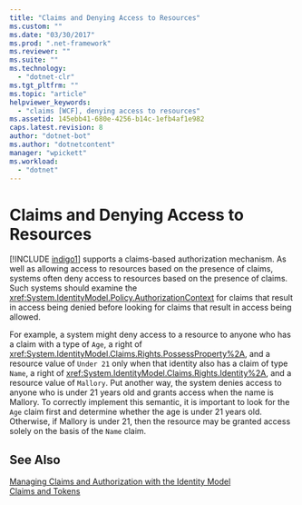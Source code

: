 ```yaml
---
title: "Claims and Denying Access to Resources"
ms.custom: ""
ms.date: "03/30/2017"
ms.prod: ".net-framework"
ms.reviewer: ""
ms.suite: ""
ms.technology: 
  - "dotnet-clr"
ms.tgt_pltfrm: ""
ms.topic: "article"
helpviewer_keywords: 
  - "claims [WCF], denying access to resources"
ms.assetid: 145ebb41-680e-4256-b14c-1efb4af1e982
caps.latest.revision: 8
author: "dotnet-bot"
ms.author: "dotnetcontent"
manager: "wpickett"
ms.workload: 
  - "dotnet"
---
```

# Claims and Denying Access to Resources
[!INCLUDE [indigo1](../../../../includes/indigo1-md.md)] supports a claims-based authorization mechanism. As well as allowing access to resources based on the presence of claims, systems often deny access to resources based on the presence of claims. Such systems should examine the <xref:System.IdentityModel.Policy.AuthorizationContext> for claims that result in access being denied before looking for claims that result in access being allowed.  
  
 For example, a system might deny access to a resource to anyone who has a claim with a type of `Age`, a right of <xref:System.IdentityModel.Claims.Rights.PossessProperty%2A>, and a resource value of `Under 21` only when that identity also has a claim of type `Name`, a right of <xref:System.IdentityModel.Claims.Rights.Identity%2A>, and a resource value of `Mallory`. Put another way, the system denies access to anyone who is under 21 years old and grants access when the name is Mallory. To correctly implement this semantic, it is important to look for the `Age` claim first and determine whether the age is under 21 years old. Otherwise, if Mallory is under 21, then the resource may be granted access solely on the basis of the `Name` claim.  
  
## See Also  
 [Managing Claims and Authorization with the Identity Model](../../../../docs/framework/wcf/feature-details/managing-claims-and-authorization-with-the-identity-model.md)  
 [Claims and Tokens](../../../../docs/framework/wcf/feature-details/claims-and-tokens.md)
